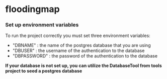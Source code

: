 # floodingmap

### Set up environment variables
To run the project correctly you must set three environment variables:
- "DBNAME" : the name of the postgres database that you are using
- "DBUSER" : the username of the authentication to the database
- "DBPASSWORD" : the password of the authentication to the database

**If your database is not set up, you can utilize the DatabaseTool from tools project to seed a postgres database**